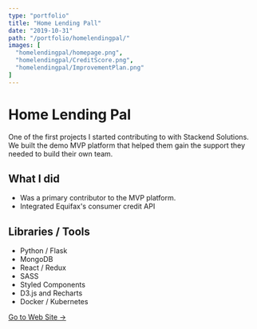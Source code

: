 ```yaml
---
type: "portfolio"
title: "Home Lending Pall"
date: "2019-10-31"
path: "/portfolio/homelendingpal/"
images: [
  "homelendingpal/homepage.png",  
  "homelendingpal/CreditScore.png",
  "homelendingpal/ImprovementPlan.png"
]
---
```


# Home Lending Pal

One of the first projects I started contributing to with Stackend Solutions. We built the demo MVP platform that helped them gain the support they needed to build their own team.

## What I did
- Was a primary contributor to the MVP platform. 
- Integrated Equifax's consumer credit API

## Libraries / Tools
- Python / Flask
- MongoDB
- React / Redux
- SASS
- Styled Components
- D3.js and Recharts
- Docker / Kubernetes


[Go to Web Site →](https://homelendingpal.com)
